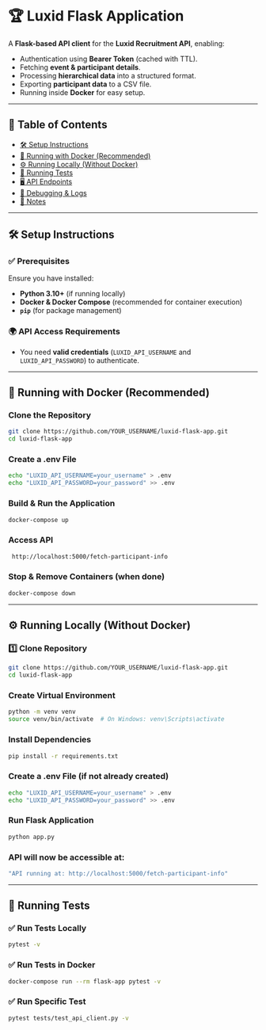 # 🏆 Luxid Flask Application  

A **Flask-based API client** for the **Luxid Recruitment API**, enabling:
- Authentication using **Bearer Token** (cached with TTL).
- Fetching **event & participant details**.
- Processing **hierarchical data** into a structured format.
- Exporting **participant data** to a CSV file.
- Running inside **Docker** for easy setup.

---

## 📑 **Table of Contents**  
- [🛠 Setup Instructions](#-setup-instructions)  
- [🚀 Running with Docker (Recommended)](#-running-with-docker-recommended)  
- [⚙️ Running Locally (Without Docker)](#-running-locally-without-docker)  
- [🧪 Running Tests](#-running-tests)  
- [🖥️ API Endpoints](#-api-endpoints)  
- [🐛 Debugging & Logs](#-debugging--logs)  
- [📌 Notes](#-notes)  

---

## 🛠 **Setup Instructions**  

### ✅ **Prerequisites**
Ensure you have installed:  
- **Python 3.10+** (if running locally)  
- **Docker & Docker Compose** (recommended for container execution)  
- **`pip`** (for package management)  

### 🌍 **API Access Requirements**
- You need **valid credentials** (`LUXID_API_USERNAME` and `LUXID_API_PASSWORD`) to authenticate.


---

## 🚀 **Running with Docker (Recommended)**  

###  Clone the Repository  
```sh
git clone https://github.com/YOUR_USERNAME/luxid-flask-app.git
cd luxid-flask-app
```

###  Create a .env File  
```sh
echo "LUXID_API_USERNAME=your_username" > .env
echo "LUXID_API_PASSWORD=your_password" >> .env
```

###  Build & Run the Application  
```sh
docker-compose up
```


###  Access API  
```sh
 http://localhost:5000/fetch-participant-info
```

###  Stop & Remove Containers (when done)  
```sh
docker-compose down
```

---

## ⚙️ **Running Locally (Without Docker)**  

### 1️⃣ Clone Repository  
```sh
git clone https://github.com/YOUR_USERNAME/luxid-flask-app.git
cd luxid-flask-app
```

###  Create Virtual Environment  
```sh
python -m venv venv
source venv/bin/activate  # On Windows: venv\Scripts\activate
```

###  Install Dependencies  
```sh
pip install -r requirements.txt
```

### Create a .env File (if not already created)  
```sh
echo "LUXID_API_USERNAME=your_username" > .env
echo "LUXID_API_PASSWORD=your_password" >> .env
```

###  Run Flask Application  
```sh
python app.py
```

### API will now be accessible at:  
```sh
"API running at: http://localhost:5000/fetch-participant-info"
```

---

## 🧪 **Running Tests**  

### ✅ Run Tests Locally  
```sh
pytest -v
```

### ✅ Run Tests in Docker  
```sh
docker-compose run --rm flask-app pytest -v
```

### ✅ Run Specific Test  
```sh
pytest tests/test_api_client.py -v
```
